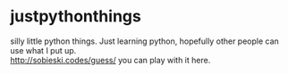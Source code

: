 # justpythonthings
silly little python things.
Just learning python, hopefully other people can use what I put up.<br>
http://sobieski.codes/guess/ you can play with it here.
